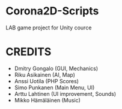 # Corona2D-Scripts
LAB game project for Unity cource


# CREDITS
- Dmitry Gongalo (GUI, Mechanics)
- Riku Asikainen (AI, Map)
- Anssi Uotila (PHP Scores)
- Simo Punkanen (Main Menu, UI)
- Arttu Lahtinen (UI improvement, Sounds)
- Mikko Hämäläinen (Music)